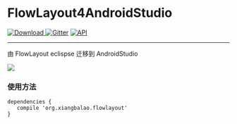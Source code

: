 # FlowLayout4AndroidStudio



  [ ![Download](https://api.bintray.com/packages/longtaoge/maven/FlowlayoutView/images/download.svg) ](https://bintray.com/longtaoge/maven/FlowlayoutView/_latestVersion)
  [![Gitter](https://badges.gitter.im/Join%20Chat.svg)](https://gitter.im/longtaoge/FlowLayout4AndroidStudio?utm_source=badge&utm_medium=badge&utm_campaign=pr-badge)  [![API](https://img.shields.io/badge/API-8%2B-brightgreen.svg?style=flat)](https://android-arsenal.com/api?level=8)

----------

由 FlowLayout eclispse 迁移到 AndroidStudio

![](https://github.com/longtaoge/FlowLayout4AndroidStudio/blob/master/app/FlowLaout.gif)


### 使用方法 ###


    dependencies {
       compile 'org.xiangbalao.flowlayout'
    }


